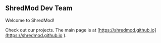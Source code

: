 ## ShredMod Dev Team
Welcome to ShredMod!

Check out our projects. The main page is at [https://shredmod.github.io](https://shredmod.github.io
).
